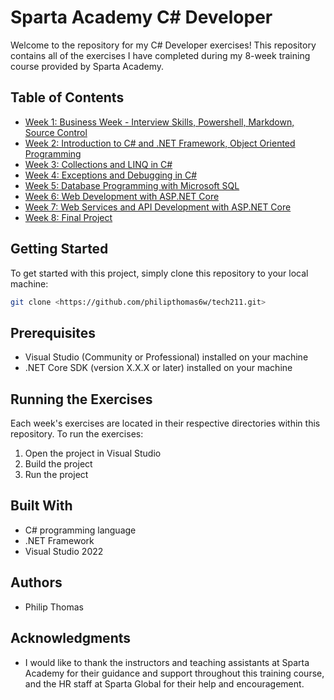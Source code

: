 # Sparta Academy C# Developer

Welcome to the repository for my C# Developer exercises! This repository contains all of the exercises I have completed during my 8-week training course provided by Sparta Academy.

## Table of Contents

- [Week 1: Business Week - Interview Skills, Powershell, Markdown, Source Control](week1/)
- [Week 2: Introduction to C# and .NET Framework, Object Oriented Programming](Week2/)
- [Week 3: Collections and LINQ in C#](week3/)
- [Week 4: Exceptions and Debugging in C#](week4/)
- [Week 5: Database Programming with Microsoft SQL](week5/)
- [Week 6: Web Development with ASP.NET Core](week6/)
- [Week 7: Web Services and API Development with ASP.NET Core](week7/)
- [Week 8: Final Project](week8/)

## Getting Started

To get started with this project, simply clone this repository to your local machine:

```bash
git clone <https://github.com/philipthomas6w/tech211.git>
```

## Prerequisites

- Visual Studio (Community or Professional) installed on your machine
- .NET Core SDK (version X.X.X or later) installed on your machine

## Running the Exercises

Each week's exercises are located in their respective directories within this repository. To run the exercises:

1. Open the project in Visual Studio
2. Build the project
3. Run the project

## Built With

- C# programming language
- .NET Framework
- Visual Studio 2022

## Authors

- Philip Thomas

## Acknowledgments

- I would like to thank the instructors and teaching assistants at Sparta Academy for their guidance and support throughout this training course, and the HR staff at Sparta Global for their help and encouragement.

